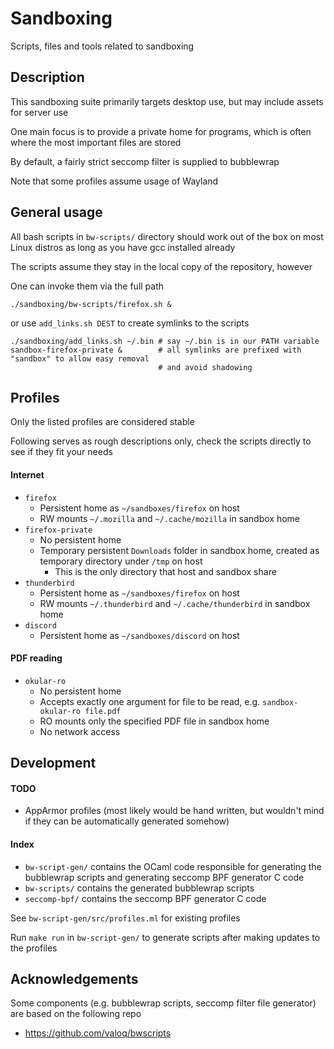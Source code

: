 # Sandboxing

Scripts, files and tools related to sandboxing

## Description

This sandboxing suite primarily targets desktop use, but may include assets for server use

One main focus is to provide a private home for programs, which is often where the most
important files are stored

By default, a fairly strict seccomp filter is supplied to bubblewrap

Note that some profiles assume usage of Wayland

## General usage

All bash scripts in `bw-scripts/` directory should work out of the box on most Linux distros
as long as you have gcc installed already

The scripts assume they stay in the local copy of the repository, however

One can invoke them via the full path

```
./sandboxing/bw-scripts/firefox.sh &
```

or use `add_links.sh DEST` to create symlinks to the scripts

```
./sandboxing/add_links.sh ~/.bin # say ~/.bin is in our PATH variable
sandbox-firefox-private &        # all symlinks are prefixed with "sandbox" to allow easy removal
                                 # and avoid shadowing
```

## Profiles

Only the listed profiles are considered stable

Following serves as rough descriptions only, check the scripts directly to see if they fit your needs

#### Internet

- `firefox`
  - Persistent home as `~/sandboxes/firefox` on host
  - RW mounts `~/.mozilla` and `~/.cache/mozilla` in sandbox home
- `firefox-private`
  - No persistent home
  - Temporary persistent `Downloads` folder in sandbox home, created as temporary directory under `/tmp` on host
    - This is the only directory that host and sandbox share
- `thunderbird`
  - Persistent home as `~/sandboxes/firefox` on host
  - RW mounts `~/.thunderbird` and `~/.cache/thunderbird` in sandbox home
- `discord`
  - Persistent home as `~/sandboxes/discord` on host

#### PDF reading

- `okular-ro`
  - No persistent home
  - Accepts exactly one argument for file to be read, e.g. `sandbox-okular-ro file.pdf`
  - RO mounts only the specified PDF file in sandbox home
  - No network access

## Development

#### TODO

- AppArmor profiles (most likely would be hand written, but wouldn't mind if they can be automatically generated somehow)

#### Index

- `bw-script-gen/` contains the OCaml code responsible for generating the bubblewrap scripts and generating seccomp BPF generator C code
- `bw-scripts/` contains the generated bubblewrap scripts
- `seccomp-bpf/` contains the seccomp BPF generator C code

See `bw-script-gen/src/profiles.ml` for existing profiles

Run `make run` in `bw-script-gen/` to generate scripts after making updates to the profiles

## Acknowledgements

Some components (e.g. bubblewrap scripts, seccomp filter file generator) are based on the following repo

- https://github.com/valoq/bwscripts

